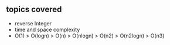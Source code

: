 ## topics covered
- reverse Integer
- time and space complexity
- O(1) > O(logn) > O(n) > O(nlogn) > O(n2) > O(n2logn) > O(n3)